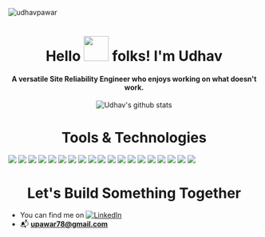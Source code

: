 <!-- Profile Views -->
<p align="left"> <img src="https://komarev.com/ghpvc/?username=udhavpawar&color=blue&style=plastic&label=Profile Views" alt="udhavpawar" /> </p> 

<!-- Header + GIF -->
<h1 align="center">Hello <img src="https://raw.githubusercontent.com/MartinHeinz/MartinHeinz/master/wave.gif" width="50px"> folks! I'm Udhav</h1>
<h4 align="center">A versatile Site Reliability Engineer who enjoys working on what doesn't work.</h4>

<!-- GitHub Stats -->
<p align="center"><img src="https://github-readme-stats.vercel.app/api?username=udhavpawar&count_private=true&show_icons=true" alt="Udhav's github stats" /> </p>

<!-- Tools -->
<h1 align="center">Tools & Technologies</h1>

![](https://img.shields.io/badge/code-python-informational?style=flat&logo=<LOGO_NAME>&logoColor=white&color=orange)
![](https://img.shields.io/badge/cloud-aws-informational?style=flat&logo=<LOGO_NAME>&logoColor=white&color=green)
![](https://img.shields.io/badge/orchestration-terraform-informational?style=flat&logo=<LOGO_NAME>&logoColor=white&color=blue)
![](https://img.shields.io/badge/automation-ansible-informational?style=flat&logo=<LOGO_NAME>&logoColor=white&color=brightgreen)
![](https://img.shields.io/badge/platform-beanstalk-informational?style=flat&logo=<LOGO_NAME>&logoColor=white&color=ff69b4)
![](https://img.shields.io/badge/containerization-docker-informational?style=flat&logo=<LOGO_NAME>&logoColor=white&color=yellowgreen)
![](https://img.shields.io/badge/containerization-kubernetes-informational?style=flat&logo=<LOGO_NAME>&logoColor=white&color=lightgrey)
![](https://img.shields.io/badge/database-mySQL-informational?style=flat&logo=<LOGO_NAME>&logoColor=white&color=ff69b4)
![](https://img.shields.io/badge/database-postgreSQL-informational?style=flat&logo=<LOGO_NAME>&logoColor=white&color=brightgreen)
![](https://img.shields.io/badge/logging-loggly-informational?style=flat&logo=<LOGO_NAME>&logoColor=white&color=9cf)
![](https://img.shields.io/badge/OS-linux-informational?style=flat&logo=<LOGO_NAME>&logoColor=white&color=red)
![](https://img.shields.io/badge/OS-windows-informational?style=flat&logo=<LOGO_NAME>&logoColor=white&color=yellow)
![](https://img.shields.io/badge/security-wazuh-informational?style=flat&logo=<LOGO_NAME>&logoColor=white&color=blueviolet)
![](https://img.shields.io/badge/security-macie-informational?style=flat&logo=<LOGO_NAME>&logoColor=white&color=orange)
![](https://img.shields.io/badge/security-guardduty-informational?style=flat&logo=<LOGO_NAME>&logoColor=white&color=green)
![](https://img.shields.io/badge/security-trustedsite-informational?style=flat&logo=<LOGO_NAME>&logoColor=white&color=lightgrey)
![](https://img.shields.io/badge/monitoring-grafana-informational?style=flat&logo=<LOGO_NAME>&logoColor=white&color=2bbc8a)
![](https://img.shields.io/badge/alerting-sns-informational?style=flat&logo=<LOGO_NAME>&logoColor=white&color=blue)
![](https://img.shields.io/badge/oncall-pagerduty-informational?style=flat&logo=<LOGO_NAME>&logoColor=white&color=red)

<!-- Connectivity -->
<h1 align="center">Let's Build Something Together</h1>

<!-- Actual text -->
- You can find me on [![LinkedIn][1.1]][1]
- :mailbox_with_mail: **upawar78@gmail.com**

<!-- Icons -->
[1.1]: https://raw.githubusercontent.com/MartinHeinz/MartinHeinz/master/linkedin-3-16.png (UdhavPawar LinkedIn)

<!-- Links to your social media accounts -->
[1]: https://www.linkedin.com/in/udhavpawar/

